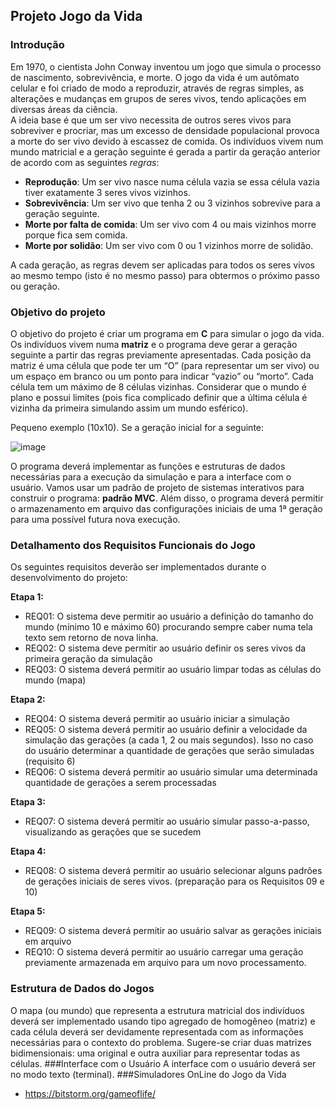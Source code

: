 ## Projeto Jogo da Vida 
### Introdução
  Em 1970, o cientista John Conway inventou um jogo que simula o processo de 
nascimento, sobrevivência, e morte. O jogo da vida é um autômato celular e foi criado de modo 
a reproduzir, através de regras simples, as alterações e mudanças em grupos de seres vivos, tendo aplicações em diversas áreas da ciência.<br>
  A ideia base é que um ser vivo necessita de outros seres vivos para sobreviver e procriar, mas 
um excesso de densidade populacional provoca a morte do ser vivo devido à escassez de comida. 
Os indivíduos vivem num mundo matricial e a geração seguinte é gerada a partir da geração 
anterior de acordo com as seguintes _regras_: <br>
* **Reprodução**: Um ser vivo nasce numa célula vazia se essa célula vazia tiver exatamente 
3 seres vivos vizinhos. 
* **Sobrevivência**: Um ser vivo que tenha 2 ou 3 vizinhos sobrevive para a geração seguinte. 
* **Morte por falta de comida**: Um ser vivo com 4 ou mais vizinhos morre porque fica sem 
comida. 
* **Morte por solidão**: Um ser vivo com 0 ou 1 vizinhos morre de solidão. <br>

A cada geração, as regras devem ser aplicadas para todos os seres vivos ao mesmo tempo 
(isto é no mesmo passo) para obtermos o próximo passo ou geração. 
### Objetivo do projeto
O objetivo do projeto é criar um programa em **C** para simular o jogo da vida. Os 
indivíduos vivem numa **matriz** e o programa deve gerar a geração seguinte a partir das regras 
previamente apresentadas. Cada posição da matriz é uma célula que pode ter um “O” (para 
representar um ser vivo) ou um espaço em branco ou um ponto para indicar “vazio” ou “morto”. 
Cada célula tem um máximo de 8 células vizinhas. Considerar que o mundo é plano e possui 
limites (pois fica complicado definir que a última célula é vizinha da primeira simulando assim 
um mundo esférico).

Pequeno exemplo (10x10). Se a geração inicial for a seguinte:<br>

![image](https://user-images.githubusercontent.com/89160221/209855313-85b2190d-b5a5-4bbc-9c8e-695e846ed3fb.png)


O programa deverá implementar as funções e estruturas de dados necessárias para a 
execução da simulação e para a interface com o usuário. Vamos usar um padrão de projeto de 
sistemas interativos para construir o programa: **padrão MVC**. Além disso, o programa deverá 
permitir o armazenamento em arquivo das configurações iniciais de uma 1ª geração para uma 
possível futura nova execução. 

### Detalhamento dos Requisitos Funcionais do Jogo
Os seguintes requisitos deverão ser implementados durante o desenvolvimento do projeto:

**Etapa 1:**
* REQ01: O sistema deve permitir ao usuário a definição do tamanho do mundo (mínimo 
10 e máximo 60) procurando sempre caber numa tela texto sem retorno de nova linha.
* REQ02: O sistema deve permitir ao usuário definir os seres vivos da primeira geração da 
simulação
* REQ03: O sistema deverá permitir ao usuário limpar todas as células do mundo (mapa)

**Etapa 2:**
* REQ04: O sistema deverá permitir ao usuário iniciar a simulação
* REQ05: O sistema deverá permitir ao usuário definir a velocidade da simulação das 
gerações (a cada 1, 2 ou mais segundos). Isso no caso do usuário determinar a quantidade 
de gerações que serão simuladas (requisito 6)
* REQ06: O sistema deverá permitir ao usuário simular uma determinada quantidade de 
gerações a serem processadas

**Etapa 3:**
* REQ07: O sistema deverá permitir ao usuário simular passo-a-passo, visualizando as 
gerações que se sucedem

**Etapa 4:**
* REQ08: O sistema deverá permitir ao usuário selecionar alguns padrões de gerações 
iniciais de seres vivos. (preparação para os Requisitos 09 e 10)

**Etapa 5:**
* REQ09: O sistema deverá permitir ao usuário salvar as gerações iniciais em arquivo
* REQ10: O sistema deverá permitir ao usuário carregar uma geração previamente 
armazenada em arquivo para um novo processamento.
### Estrutura de Dados do Jogos
O mapa (ou mundo) que representa a estrutura matricial dos indivíduos deverá ser implementado
usando tipo agregado de homogêneo (matriz) e cada célula deverá ser devidamente representada
com as informações necessárias para o contexto do problema. Sugere-se criar duas matrizes 
bidimensionais: uma original e outra auxiliar para representar todas as células.
###Interface com o Usuário
A interface com o usuário deverá ser no modo texto (terminal).
###Simuladores OnLine do Jogo da Vida
* https://bitstorm.org/gameoflife/
